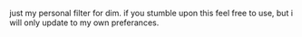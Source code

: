 just my personal filter for dim. if you stumble upon this feel free to use, but i will only update to my own preferances.
